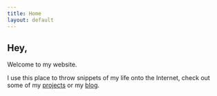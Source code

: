 ```yaml
---
title: Home
layout: default
---
```


## Hey,  

Welcome to my website.  

I use this place to throw snippets of my life onto the Internet, check out some of my [projects](/projects/) or my [blog](/blog/).

